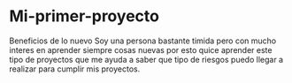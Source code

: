 # Mi-primer-proyecto
Beneficios de lo nuevo
Soy una persona bastante timida pero con mucho interes en aprender siempre cosas nuevas por esto quice aprender este tipo de proyectos que me ayuda a saber que tipo de riesgos puedo llegar a realizar para cumplir mis proyectos.
